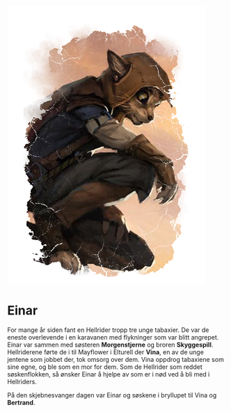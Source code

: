 ![Einar](pc_einar.png)
# Einar
For mange år siden fant en Hellrider tropp tre unge tabaxier. De var de eneste overlevende i en karavanen med flykninger som var blitt angrepet.
Einar var sammen med søsteren **Morgenstjerne** og broren **Skyggespill**. Hellriderene førte de i til Mayflower i Elturell der **Vina**, en av de unge jentene som jobbet der, tok omsorg over dem. Vina oppdrog tabaxiene som sine egne, og ble som en mor for dem. Som de Hellrider som reddet søskenflokken, så ønsker Einar å hjelpe av som er i nød ved å bli med i Hellriders. 

På den skjebnesvanger dagen var Einar og søskene i bryllupet til Vina og **Bertrand**.
